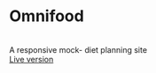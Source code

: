 # Omnifood
<br> A responsive mock- diet planning site
 <br>[Live version](https://omnifood-sumanta.netlify.app/)
